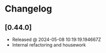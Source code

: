 # Changelog

## [0.44.0]

- Released @ 2024-05-08 10:19:19.194667Z
- Internal refactoring and housework
